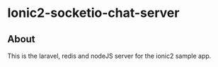 # Ionic2-socketio-chat-server

## About
This is the laravel, redis and nodeJS server for the ionic2 sample app.